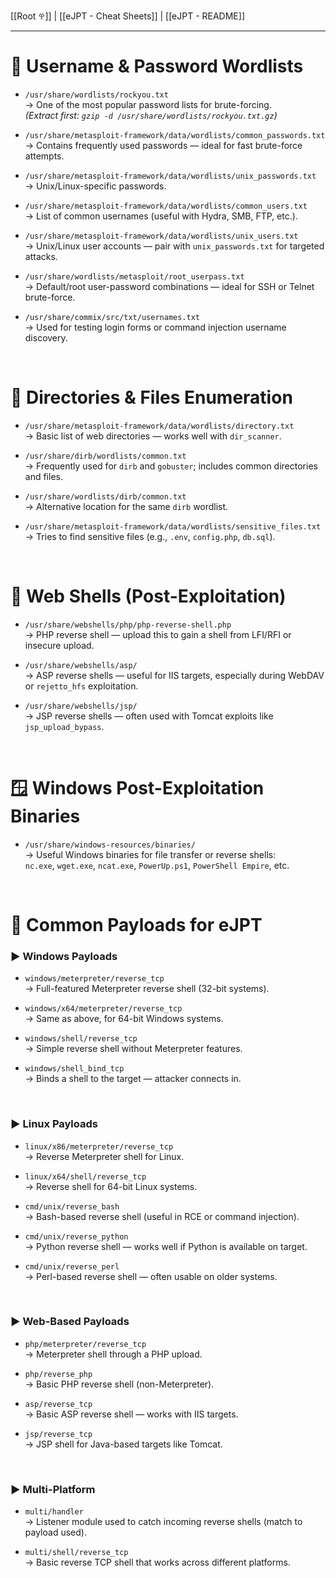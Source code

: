 [[Root 𖣂]] | [[eJPT - Cheat Sheets]] | [[eJPT - README]]

<hr>

# 🔐 Username & Password Wordlists

- `/usr/share/wordlists/rockyou.txt`  
    → One of the most popular password lists for brute-forcing.  
    _(Extract first: `gzip -d /usr/share/wordlists/rockyou.txt.gz`)_
    
- `/usr/share/metasploit-framework/data/wordlists/common_passwords.txt`  
    → Contains frequently used passwords — ideal for fast brute-force attempts.
    
- `/usr/share/metasploit-framework/data/wordlists/unix_passwords.txt`  
    → Unix/Linux-specific passwords.
    
- `/usr/share/metasploit-framework/data/wordlists/common_users.txt`  
    → List of common usernames (useful with Hydra, SMB, FTP, etc.).
    
- `/usr/share/metasploit-framework/data/wordlists/unix_users.txt`  
    → Unix/Linux user accounts — pair with `unix_passwords.txt` for targeted attacks.
    
- `/usr/share/wordlists/metasploit/root_userpass.txt`  
    → Default/root user-password combinations — ideal for SSH or Telnet brute-force.
    
- `/usr/share/commix/src/txt/usernames.txt`  
    → Used for testing login forms or command injection username discovery.

<br>

# 📁 Directories & Files Enumeration

- `/usr/share/metasploit-framework/data/wordlists/directory.txt`  
    → Basic list of web directories — works well with `dir_scanner`.
    
- `/usr/share/dirb/wordlists/common.txt`  
    → Frequently used for `dirb` and `gobuster`; includes common directories and files.
    
- `/usr/share/wordlists/dirb/common.txt`  
    → Alternative location for the same `dirb` wordlist.
    
- `/usr/share/metasploit-framework/data/wordlists/sensitive_files.txt`  
    → Tries to find sensitive files (e.g., `.env`, `config.php`, `db.sql`).

<br>

# 🐚 Web Shells (Post-Exploitation)

- `/usr/share/webshells/php/php-reverse-shell.php`  
    → PHP reverse shell — upload this to gain a shell from LFI/RFI or insecure upload.
    
- `/usr/share/webshells/asp/`  
    → ASP reverse shells — useful for IIS targets, especially during WebDAV or `rejetto_hfs` exploitation.
    
- `/usr/share/webshells/jsp/`  
    → JSP reverse shells — often used with Tomcat exploits like `jsp_upload_bypass`.

<br>

# 🪟 Windows Post-Exploitation Binaries

- `/usr/share/windows-resources/binaries/`  
    → Useful Windows binaries for file transfer or reverse shells:  
    `nc.exe`, `wget.exe`, `ncat.exe`, `PowerUp.ps1`, `PowerShell Empire`, etc.

<br>

# 🎯 Common Payloads for eJPT

### ▶️ Windows Payloads

- `windows/meterpreter/reverse_tcp`  
    → Full-featured Meterpreter reverse shell (32-bit systems).
    
- `windows/x64/meterpreter/reverse_tcp`  
    → Same as above, for 64-bit Windows systems.
    
- `windows/shell/reverse_tcp`  
    → Simple reverse shell without Meterpreter features.
    
- `windows/shell_bind_tcp`  
    → Binds a shell to the target — attacker connects in.

<br>

### ▶️ Linux Payloads

- `linux/x86/meterpreter/reverse_tcp`  
    → Reverse Meterpreter shell for Linux.
    
- `linux/x64/shell/reverse_tcp`  
    → Reverse shell for 64-bit Linux systems.
    
- `cmd/unix/reverse_bash`  
    → Bash-based reverse shell (useful in RCE or command injection).
    
- `cmd/unix/reverse_python`  
    → Python reverse shell — works well if Python is available on target.
    
- `cmd/unix/reverse_perl`  
    → Perl-based reverse shell — often usable on older systems.

<br>

### ▶️ Web-Based Payloads

- `php/meterpreter/reverse_tcp`  
    → Meterpreter shell through a PHP upload.
    
- `php/reverse_php`  
    → Basic PHP reverse shell (non-Meterpreter).
    
- `asp/reverse_tcp`  
    → Basic ASP reverse shell — works with IIS targets.
    
- `jsp/reverse_tcp`  
    → JSP shell for Java-based targets like Tomcat.

<br>

### ▶️ Multi-Platform

- `multi/handler`  
    → Listener module used to catch incoming reverse shells (match to payload used).
    
- `multi/shell/reverse_tcp`  
    → Basic reverse TCP shell that works across different platforms.